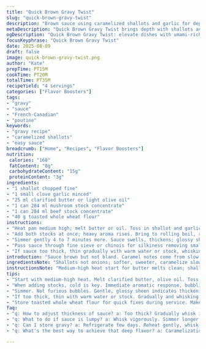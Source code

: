 ```yaml
---
title: "Quick Brown Gravy Twist"
slug: "quick-brown-gravy-twist"
description: "Brown sauce using caramelized shallots and garlic for depth. Beef and mushroom stock replace traditional bouillons. Toasted whole wheat flour thickens, adding nuttiness. Caramel color and rich aroma develop as mixture simmers, gradually thickening. Smooth texture achieved by whisking and straining before serving. Suits roasted meats and poutine with an earthy lift. Efficient, no-fuss approach with notes on browning, coating flour well, and managing clumps."
metaDescription: "Quick Brown Gravy Twist brings depth with shallots and garlic, rich beef, and mushroom stocks. Perfect for meats, fries, and poutine."
ogDescription: "Quick Brown Gravy Twist: elevate dishes with umami-rich sauce using caramelized shallots, beef, and mushroom stock. Great for meats and poutine."
focusKeyphrase: "Quick Brown Gravy Twist"
date: 2025-08-09
draft: false
image: quick-brown-gravy-twist.png
author: "Kate"
prepTime: PT15M
cookTime: PT20M
totalTime: PT35M
recipeYield: "4 servings"
categories: ["Flavor Boosters"]
tags:
- "gravy"
- "sauce"
- "French-Canadian"
- "poutine"
keywords:
- "gravy recipe"
- "caramelized shallots"
- "easy sauce"
breadcrumb: ["Home", "Recipes", "Flavor Boosters"]
nutrition: 
 calories: "160"
 fatContent: "8g"
 carbohydrateContent: "15g"
 proteinContent: "3g"
ingredients:
- "1 shallot chopped fine"
- "1 small clove garlic minced"
- "25 ml clarified butter or light olive oil"
- "1 can 284 ml mushroom stock concentrate"
- "1 can 284 ml beef stock concentrate"
- "40 g toasted whole wheat flour"
instructions:
- "Heat pan medium high; melt butter or oil. Toss in shallot and garlic. Stir often. First sizzle, then gentle browning. Stop before dark—look for edges caramelized amber, softening, fragrant sweat. About 12 minutes. Watch carefully; quickly moves from golden to burnt."
- "Add both stocks at once; heavy aroma rises. Bring to rolling boil, rippling surface, bubbling strong—breaks up onion bits. Sprinkle toasted flour gradually while whisking continuously. No lumps, smooth paste forms. Turn heat low once paste gathers thickness. Bubbles weaken to slow simmer."
- "Simmer gently 4 to 7 minutes more. Sauce swells, thickens; glossy sheen appears. Get ready to taste salt and pepper now. Few turns pepper, pinch salt; swirl, whisk, and taste. Adjust seasoning carefully, salty easily overpowers."
- "Pass sauce through fine sieve or chinois for silkiness removing small solids. Use back of ladle to coax out every drop. Warm just before serving. Pour over roasted spiced chicken or grilled red meat. Or for poutine, ladle hot on cheese curds and fries straightaway. Saucy, rich, with earthy weight."
- "If sauce too thick, thin gradually with warm water or stock, whisking briskly. Too thin? Quick reboil to concentrate or add a slurry of flour and water mixed smooth before simmer. Burnt flavor kills sauce: scorch easily with flour mix, watch heat closely. Toast your flour on dry pan before begins, nuts browned, smell deepened. That step makes huge flavor difference."
introduction: "Sauce brown but not bland. Caramel notes come from slow-browned shallots not onions; more subtle, less sharp. Garlic bite low, just background punch. Butter replaced with clarified butter or oil to prevent burning since lower milk solids. Stocks swapped — mushroom plus beef — add earth, deeper color, savory umami hits. Toasted whole wheat flour thickens smoothly and adds texture layer, nuttiness. Whisk constantly through flour addition; no clumps, no lumps. Strain for glossy finish. Keeps thick but not gluey. Serve right away or rewarm gently. Good splash on meat or layered fries with cheesy curds. Technique, timing, watch heat: all count. Burn flour, sauce bitter. Miss caramelization, faint flavor, weak color. Watch, listen to bubbling, smell: your guide."
ingredientsNote: "Shallots not onions; softer, sweeter, caramelize slower, better for deep sauce without harsh edges. Garlic minces fine for even gentle flavor. Clarified butter preferred for higher smoke point; olive oil keeps it cleaner in hot pan. Mushroom stock concentrate blends subtle vegetal notes with beef’s beefiness—sub for both with good quality beef stock plus a handful mushrooms simmered and strained if needed. Toast flour on dry pan—dry roasting brings out nutty aromas, no raw flour taste, and color that deepens sauce. Whole wheat flour adds depth; can substitute with spelt or rye flour for similar effect. Avoid white flour without toasting or the sauce turns pasty and dull. Stock concentrates measured exactly for consistent saltiness; adjust after tasting."
instructionsNote: "Medium-high heat start for butter melts clean; shallots and garlic start to sizzle immediately, giving auditory clue. Stir often to avoid uneven browning and quick burning edges. Caramelization slow but consistent. Once golden edges form, move on—don’t wait too long. Add stocks cold for sharp flavor contrast, bringing immediate volatility—key for lifting those aromatics more. Whisk flour in gradually, constantly, feels thickening, slow gains viscosity. Lower heat right away to prevent scorching. Simmer slow 4 to 7 minutes; bubble should be gentle, not furious. Taste before salt adjusts—stock concentrates make sauce salty already, careful. Strain for final smoothness; coarse bits ruin mouthfeel. If clumpy, whisk vigorously, simmer longer, or add slurry as rescue. Sauce too thin? Reheat, reduce, never add thickening raw at end. Serve warm; reheating gentle only or thickening breaks down. Practical tip: make flour roux batch separate, cool. Store dry toasted flour for quick gravy patches mid-service."
tips:
- "Start with medium-high heat. Melt clarified butter, olive oil. Toss shallots and garlic. Stir often and listen for sizzle. Look for amber edges. Smell for caramelization."
- "When adding stocks, cold is key. Immediate aromatic response, bubbling surfaces signal strong flavors release. Sprinkle toasted flour gradually, whisk constantly."
- "Simmer. Not furious bubbles. Gentle, glossy sheen indicates thickening. Season carefully. Taste salt; stock is often salty. Swirl it well to blend."
- "If too thick, thin with warm water or stock. Gradually and whisking. Too thin? Boil to concentrate. Or a smooth slurry—for quick fix. Watch heat—burnt flavor ruins sauce."
- "Store toasted whole wheat flour for quick fixes during service. Make roux in advance. Use good stock for best flavor. Toasting flour is crucial, deepens aroma."
faq:
- "q: How to adjust thickness of sauce? a: Too thick? Gradually whisk in warm water, stock. If too thin, quick reboil to reduce—tighten flavors fast."
- "q: What to do if sauce is lumpy? a: Whisk vigorously. Simmer longer, or whisk in slurry. Strain if necessary. Clumps ruin texture, avoid raw flour taste."
- "q: Can I store gravy? a: Refrigerate few days. Reheat gently, whisk to reintroduce smoothness. If too thick after cooling, thin as needed."
- "q: What's the best way to achieve that deep flavor? a: Caramelization is key. Watch for amber edges, subtle aroma. Don’t rush, patience pays off."

---
```

